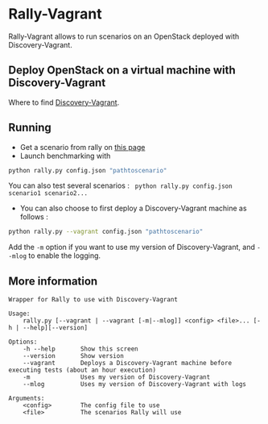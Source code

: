 # Rally-Vagrant

Rally-Vagrant allows to run scenarios on an OpenStack deployed with Discovery-Vagrant.

## Deploy OpenStack on a virtual machine with Discovery-Vagrant

Where to find [Discovery-Vagrant](https://github.com/BeyondTheClouds/discovery-vagrant).

## Running

* Get a scenario from rally on [this page](https://github.com/openstack/rally/tree/master/samples/tasks/scenarios)
* Launch benchmarking with
```bash
python rally.py config.json "pathtoscenario"
```

You can also test several scenarios :
` python rally.py config.json scenario1 scenario2...`

* You can also choose to first deploy a Discovery-Vagrant machine as follows :
```bash
python rally.py --vagrant config.json "pathtoscenario"
```
Add the `-m` option if you want to use my version of Discovery-Vagrant, and `--mlog` to enable the logging.


## More information

```
Wrapper for Rally to use with Discovery-Vagrant

Usage:
    rally.py [--vagrant | --vagrant [-m|--mlog]] <config> <file>... [-h | --help][--version]

Options:
    -h --help       Show this screen
    --version       Show version
    --vagrant       Deploys a Discovery-Vagrant machine before executing tests (about an hour execution)
    -m              Uses my version of Discovery-Vagrant
    --mlog          Uses my version of Discovery-Vagrant with logs

Arguments:
    <config>        The config file to use
    <file>          The scenarios Rally will use
```

